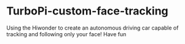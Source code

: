 # TurboPi-custom-face-tracking
Using the Hiwonder to create an autonomous driving car capable of tracking and following only your face! Have fun
